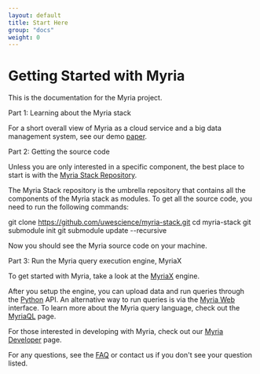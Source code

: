 ```yaml
---
layout: default
title: Start Here 
group: "docs"
weight: 0
---
```


# Getting Started with Myria

This is the documentation for the Myria project. 

Part 1: Learning about the Myria stack

For a short overall view of Myria as a cloud service and a big data management system, see our demo [paper](http://myria.cs.washington.edu/publications/Halperin_Myria_demo_SIGMOD_2014.pdf).


Part 2:  Getting the source code 

Unless you are only interested in a specific component, the best place to 
start is with the [Myria Stack Repository](https://github.com/uwescience/myria-stack).

The Myria Stack repository is the umbrella repository that contains all the
components of the Myria stack as modules. To get all the source code, you
need to run the following commands:

git clone https://github.com/uwescience/myria-stack.git
cd myria-stack
git submodule init
git submodule update --recursive

Now you should see the Myria source code on your machine.


Part 3: Run the Myria query execution engine, MyriaX


To get started with Myria, take a look at the [MyriaX](myriaX.html) engine. 

After you setup the engine, you can upload data and run queries through the [Python](myriapython.html) API. An alternative way to run queries is via the [Myria Web](myriaweb.html) interface. To learn more about the Myria query language, check out the [MyriaQL](myriaql.html) page. 

For those interested in developing with Myria, check out our [Myria Developer](developer.html) page. 

For any questions, see the [FAQ](faq.html) or contact us if you don't see your question listed. 
